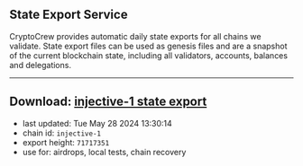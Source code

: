 ## State Export Service
CryptoCrew provides automatic daily state exports for all chains we validate. State export files can be used as genesis files and are a snapshot of the current blockchain state, including all validators, accounts, balances and delegations.

---
**Download: [injective-1 state export](https://dl-eu2.ccvalidators.com/SERVICE/injective/injective-1_export_71717351.json)**
---

- last updated: Tue May 28 2024 13:30:14
- chain id: `injective-1`
- export height: `71717351`
- use for: airdrops, local tests, chain recovery
